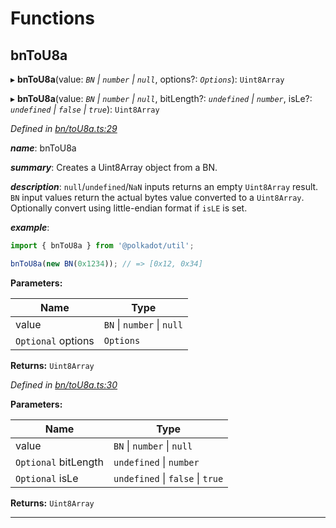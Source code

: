 

# Functions

<a id="bntou8a"></a>

##  bnToU8a

▸ **bnToU8a**(value: *`BN` \| `number` \| `null`*, options?: *`Options`*): `Uint8Array`

▸ **bnToU8a**(value: *`BN` \| `number` \| `null`*, bitLength?: *`undefined` \| `number`*, isLe?: *`undefined` \| `false` \| `true`*): `Uint8Array`

*Defined in [bn/toU8a.ts:29](https://github.com/polkadot-js/common/blob/b75908c/packages/util/src/bn/toU8a.ts#L29)*

*__name__*: bnToU8a

*__summary__*: Creates a Uint8Array object from a BN.

*__description__*: `null`/`undefined`/`NaN` inputs returns an empty `Uint8Array` result. `BN` input values return the actual bytes value converted to a `Uint8Array`. Optionally convert using little-endian format if `isLE` is set.

*__example__*:   

```javascript
import { bnToU8a } from '@polkadot/util';

bnToU8a(new BN(0x1234)); // => [0x12, 0x34]
```

**Parameters:**

| Name | Type |
| ------ | ------ |
| value | `BN` \| `number` \| `null` |
| `Optional` options | `Options` |

**Returns:** `Uint8Array`

*Defined in [bn/toU8a.ts:30](https://github.com/polkadot-js/common/blob/b75908c/packages/util/src/bn/toU8a.ts#L30)*

**Parameters:**

| Name | Type |
| ------ | ------ |
| value | `BN` \| `number` \| `null` |
| `Optional` bitLength | `undefined` \| `number` |
| `Optional` isLe | `undefined` \| `false` \| `true` |

**Returns:** `Uint8Array`

___

